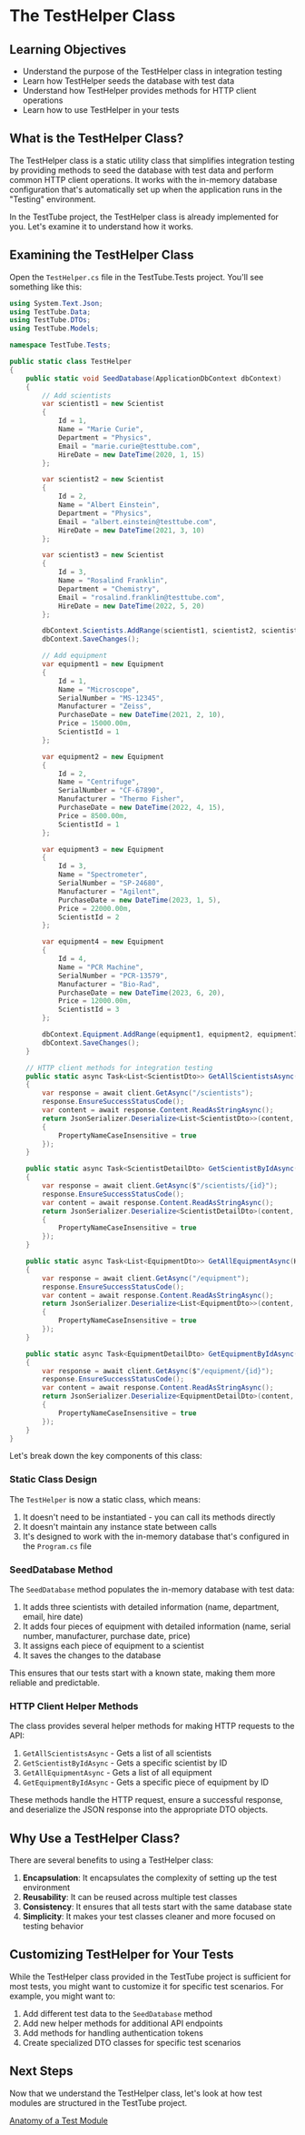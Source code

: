 # The TestHelper Class

## Learning Objectives
- Understand the purpose of the TestHelper class in integration testing
- Learn how TestHelper seeds the database with test data
- Understand how TestHelper provides methods for HTTP client operations
- Learn how to use TestHelper in your tests

## What is the TestHelper Class?

The TestHelper class is a static utility class that simplifies integration testing by providing methods to seed the database with test data and perform common HTTP client operations. It works with the in-memory database configuration that's automatically set up when the application runs in the "Testing" environment.

In the TestTube project, the TestHelper class is already implemented for you. Let's examine it to understand how it works.

## Examining the TestHelper Class

Open the `TestHelper.cs` file in the TestTube.Tests project. You'll see something like this:

```csharp
using System.Text.Json;
using TestTube.Data;
using TestTube.DTOs;
using TestTube.Models;

namespace TestTube.Tests;

public static class TestHelper
{
    public static void SeedDatabase(ApplicationDbContext dbContext)
    {
        // Add scientists
        var scientist1 = new Scientist
        {
            Id = 1,
            Name = "Marie Curie",
            Department = "Physics",
            Email = "marie.curie@testtube.com",
            HireDate = new DateTime(2020, 1, 15)
        };

        var scientist2 = new Scientist
        {
            Id = 2,
            Name = "Albert Einstein",
            Department = "Physics",
            Email = "albert.einstein@testtube.com",
            HireDate = new DateTime(2021, 3, 10)
        };

        var scientist3 = new Scientist
        {
            Id = 3,
            Name = "Rosalind Franklin",
            Department = "Chemistry",
            Email = "rosalind.franklin@testtube.com",
            HireDate = new DateTime(2022, 5, 20)
        };

        dbContext.Scientists.AddRange(scientist1, scientist2, scientist3);
        dbContext.SaveChanges();

        // Add equipment
        var equipment1 = new Equipment
        {
            Id = 1,
            Name = "Microscope",
            SerialNumber = "MS-12345",
            Manufacturer = "Zeiss",
            PurchaseDate = new DateTime(2021, 2, 10),
            Price = 15000.00m,
            ScientistId = 1
        };

        var equipment2 = new Equipment
        {
            Id = 2,
            Name = "Centrifuge",
            SerialNumber = "CF-67890",
            Manufacturer = "Thermo Fisher",
            PurchaseDate = new DateTime(2022, 4, 15),
            Price = 8500.00m,
            ScientistId = 1
        };

        var equipment3 = new Equipment
        {
            Id = 3,
            Name = "Spectrometer",
            SerialNumber = "SP-24680",
            Manufacturer = "Agilent",
            PurchaseDate = new DateTime(2023, 1, 5),
            Price = 22000.00m,
            ScientistId = 2
        };

        var equipment4 = new Equipment
        {
            Id = 4,
            Name = "PCR Machine",
            SerialNumber = "PCR-13579",
            Manufacturer = "Bio-Rad",
            PurchaseDate = new DateTime(2023, 6, 20),
            Price = 12000.00m,
            ScientistId = 3
        };

        dbContext.Equipment.AddRange(equipment1, equipment2, equipment3, equipment4);
        dbContext.SaveChanges();
    }

    // HTTP client methods for integration testing
    public static async Task<List<ScientistDto>> GetAllScientistsAsync(HttpClient client)
    {
        var response = await client.GetAsync("/scientists");
        response.EnsureSuccessStatusCode();
        var content = await response.Content.ReadAsStringAsync();
        return JsonSerializer.Deserialize<List<ScientistDto>>(content, new JsonSerializerOptions
        {
            PropertyNameCaseInsensitive = true
        });
    }

    public static async Task<ScientistDetailDto> GetScientistByIdAsync(HttpClient client, int id)
    {
        var response = await client.GetAsync($"/scientists/{id}");
        response.EnsureSuccessStatusCode();
        var content = await response.Content.ReadAsStringAsync();
        return JsonSerializer.Deserialize<ScientistDetailDto>(content, new JsonSerializerOptions
        {
            PropertyNameCaseInsensitive = true
        });
    }

    public static async Task<List<EquipmentDto>> GetAllEquipmentAsync(HttpClient client)
    {
        var response = await client.GetAsync("/equipment");
        response.EnsureSuccessStatusCode();
        var content = await response.Content.ReadAsStringAsync();
        return JsonSerializer.Deserialize<List<EquipmentDto>>(content, new JsonSerializerOptions
        {
            PropertyNameCaseInsensitive = true
        });
    }

    public static async Task<EquipmentDetailDto> GetEquipmentByIdAsync(HttpClient client, int id)
    {
        var response = await client.GetAsync($"/equipment/{id}");
        response.EnsureSuccessStatusCode();
        var content = await response.Content.ReadAsStringAsync();
        return JsonSerializer.Deserialize<EquipmentDetailDto>(content, new JsonSerializerOptions
        {
            PropertyNameCaseInsensitive = true
        });
    }
}
```

Let's break down the key components of this class:

### Static Class Design

The `TestHelper` is now a static class, which means:

1. It doesn't need to be instantiated - you can call its methods directly
2. It doesn't maintain any instance state between calls
3. It's designed to work with the in-memory database that's configured in the `Program.cs` file

### SeedDatabase Method

The `SeedDatabase` method populates the in-memory database with test data:

1. It adds three scientists with detailed information (name, department, email, hire date)
2. It adds four pieces of equipment with detailed information (name, serial number, manufacturer, purchase date, price)
3. It assigns each piece of equipment to a scientist
4. It saves the changes to the database

This ensures that our tests start with a known state, making them more reliable and predictable.

### HTTP Client Helper Methods

The class provides several helper methods for making HTTP requests to the API:

1. `GetAllScientistsAsync` - Gets a list of all scientists
2. `GetScientistByIdAsync` - Gets a specific scientist by ID
3. `GetAllEquipmentAsync` - Gets a list of all equipment
4. `GetEquipmentByIdAsync` - Gets a specific piece of equipment by ID

These methods handle the HTTP request, ensure a successful response, and deserialize the JSON response into the appropriate DTO objects.

## Why Use a TestHelper Class?

There are several benefits to using a TestHelper class:

1. **Encapsulation**: It encapsulates the complexity of setting up the test environment
2. **Reusability**: It can be reused across multiple test classes
3. **Consistency**: It ensures that all tests start with the same database state
4. **Simplicity**: It makes your test classes cleaner and more focused on testing behavior

## Customizing TestHelper for Your Tests

While the TestHelper class provided in the TestTube project is sufficient for most tests, you might want to customize it for specific test scenarios. For example, you might want to:

1. Add different test data to the `SeedDatabase` method
2. Add new helper methods for additional API endpoints
3. Add methods for handling authentication tokens
4. Create specialized DTO classes for specific test scenarios

## Next Steps

Now that we understand the TestHelper class, let's look at how test modules are structured in the TestTube project.

[Anatomy of a Test Module](./testtube-test-module.md)